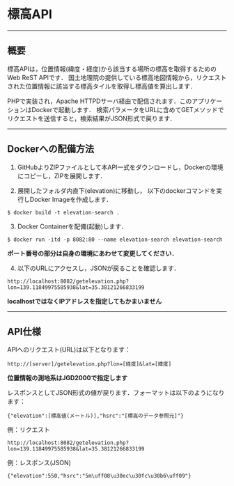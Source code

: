 # 標高API

----
## 概要

標高APIは，位置情報(緯度・経度)から該当する場所の標高を取得するためのWeb ReST APIです．
国土地理院の提供している標高地図情報から，リクエストされた位置情報に該当する標高タイルを取得し標高値を算出します．

PHPで実装され，Apache HTTPDサーバ経由で配信されます．このアプリケーションはDockerで起動します．
検索パラメータをURLに含めてGETメソッドでリクエストを送信すると，検索結果がJSON形式で戻ります．


----
## Dockerへの配備方法

1. GitHubよりZIPファイルとして本API一式をダウンロードし，Dockerの環境にコピーし，ZIPを展開します．

2. 展開したフォルダ内直下(elevation)に移動し，
以下のdockerコマンドを実行しDocker Imageを作成します．
```
$ docker build -t elevation-search .
```

3. Docker Containerを配備(起動)します．
```
$ docker run -itd -p 8082:80 --name elevation-search elevation-search
```
**ポート番号の部分は自身の環境にあわせて変更してください．**

4. 以下のURLにアクセスし，JSONが戻ることを確認します．
```
http://localhost:8082/getelevation.php?lon=139.11849975585938&lat=35.38121266833199
```
**localhostではなくIPアドレスを指定してもかまいません**


----
## API仕様

APIへのリクエスト(URL)は以下となります：
```
http://[server]/getelevation.php?lon=[経度]&lat=[緯度]
```
**位置情報の測地系はJGD2000で指定します**


レスポンスとしてJSON形式の値が戻ります．フォーマットは以下のようになります：
```
{"elevation":[標高値(メートル)],"hsrc":"[標高のデータ参照元]"}
```

例：リクエスト

```
http://localhost:8082/getelevation.php?lon=139.11849975585938&lat=35.38121266833199
```

例：レスポンス(JSON)

```
{"elevation":550,"hsrc":"5m\uff08\u30ec\u30fc\u30b6\uff09"}
```
